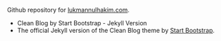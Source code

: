 Github repository for [lukmannulhakim.com](https://lukmannulhakim.com).

- Clean Blog by Start Bootstrap - Jekyll Version
- The official Jekyll version of the Clean Blog theme by [Start Bootstrap](http://startbootstrap.com/).
